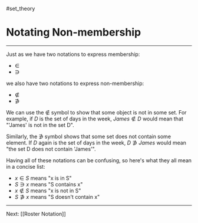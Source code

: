 #set_theory 

# Notating Non-membership

---

Just as we have two notations to express membership:

- $\in$
- $\ni$

we also have two notations to express non-membership:

- $\not\in$
- $\not\ni$

We can use the $\not\in$ symbol to show that some object is not in some set. For example, if $D$ is the set of days in the week, $James \not\in D$ would mean that "'James' is not in the set D".

Similarly, the $\not\ni$ symbol shows that some set does not contain some element. If $D$ again is the set of days in the week, $D \not\ni James$ would mean "the set D does not contain 'James'".

Having all of these notations can be confusing, so here's what they all mean in a concise list:

- $x \in S$ means "x is in S"
- $S \ni x$ means "S contains x"
- $x \not\in S$ means "x is not in S"
- $S \not\ni x$ means "S doesn't contain x"

---

Next: [[Roster Notation]]